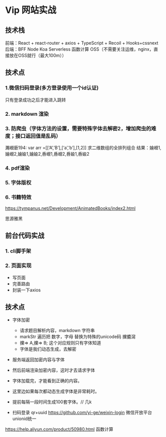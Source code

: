 # Vip 网站实战

## 技术栈

前端：React + react-router + axios + TypeScript + Recoil + Hooks+cssnext
后端：BFF Node Koa Serverless 函数计算  OSS（不需要关注运维，nginx，直接放在OSS就行（最大100m））

## 技术点

### 1.微信扫码登录(多方登录使用一个id认证)
只有登录成功之后才能进入跳转

### 2. markdown 渲染

### 3. 防爬虫（字体方法的设置，需要特殊字体去解密2，增加爬虫的难度；接口返回值是乱码）

瀃巆廞194: var arr =[[‘A’,’B’],[‘a’,’b’],[1,2]] 求二维数组的全排列组合 结果：婨巆1,婨巆2,婨婾1,婨婾2,噕巆1,噕巆2,噕婾1,噕婾2

### 4. pdf渲染

### 5. 字体版权

### 6. 书籍特效

https://tympanus.net/Development/AnimatedBooks/index2.html

思源雅黑

## 前台代码实战

### 1. cli脚手架

### 2. 页面实现

- 写页面
- 完善路由
- 封装一下axios

## 技术点

- 字体加密
  - 请求题目解析内容，markdown 字符串
  - markStr 遍历把 数字，字母 替换为特殊的unicode码 &#x6529;&#x651f;&#x7009;
  - &#x6529;=> A,&#x6529;=> B;  这个对应规则只有字体知道
  - 字体是我们动态生成，去解密

- 服务端返回加密内容与字体
- 然后前端渲染加密内容，这时才去请求字体
- 字体加载完，才能看到正确的内容。

- 这里边如果每次都动态生成字体是非常耗时。
-  提前每隔一段时间生成100套字体。// 几k
- 扫码登录 
    qr+uuid
    https://github.com/yi-ge/weixin-login
    微信开放平台
    unionid统一




https://help.aliyun.com/product/50980.html  函数计算